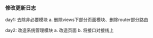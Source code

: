 ### 修改更新日志
 day1: 去除非必要模块
   a. 删除views下部分页面模块、删除router部分路由

 day2: 改造系统管理模块
   a. 改造页面
   b. 将接口对接线上
